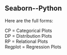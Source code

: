 ## Seaborn--Python

Here are the full forms:

CP = Categorical Plots </br>
DP = Distribution Plots</br>
RP = Relational Plots </br>
Regplot = Regression Plots

